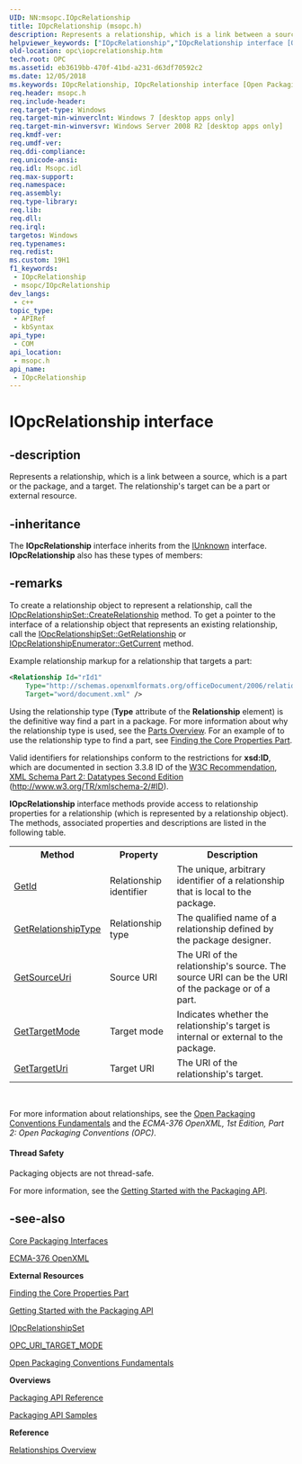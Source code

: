```yaml
---
UID: NN:msopc.IOpcRelationship
title: IOpcRelationship (msopc.h)
description: Represents a relationship, which is a link between a source, which is a part or the package, and a target.
helpviewer_keywords: ["IOpcRelationship","IOpcRelationship interface [Open Packaging Conventions]","IOpcRelationship interface [Open Packaging Conventions]","described","msopc/IOpcRelationship","opc.iopcrelationship"]
old-location: opc\iopcrelationship.htm
tech.root: OPC
ms.assetid: eb3619bb-470f-41bd-a231-d63df70592c2
ms.date: 12/05/2018
ms.keywords: IOpcRelationship, IOpcRelationship interface [Open Packaging Conventions], IOpcRelationship interface [Open Packaging Conventions],described, msopc/IOpcRelationship, opc.iopcrelationship
req.header: msopc.h
req.include-header: 
req.target-type: Windows
req.target-min-winverclnt: Windows 7 [desktop apps only]
req.target-min-winversvr: Windows Server 2008 R2 [desktop apps only]
req.kmdf-ver: 
req.umdf-ver: 
req.ddi-compliance: 
req.unicode-ansi: 
req.idl: Msopc.idl
req.max-support: 
req.namespace: 
req.assembly: 
req.type-library: 
req.lib: 
req.dll: 
req.irql: 
targetos: Windows
req.typenames: 
req.redist: 
ms.custom: 19H1
f1_keywords:
 - IOpcRelationship
 - msopc/IOpcRelationship
dev_langs:
 - c++
topic_type:
 - APIRef
 - kbSyntax
api_type:
 - COM
api_location:
 - msopc.h
api_name:
 - IOpcRelationship
---
```


# IOpcRelationship interface


## -description

Represents a relationship, which is a link between a source, which is a part or the package,  and a target.  The relationship's  target can be a part or external resource.

## -inheritance

The <b>IOpcRelationship</b> interface inherits from the <a href="/windows/desktop/api/unknwn/nn-unknwn-iunknown">IUnknown</a> interface. <b>IOpcRelationship</b> also has these types of members:

## -remarks

To create a relationship object to represent a relationship, call the <a href="/previous-versions/windows/desktop/api/msopc/nf-msopc-iopcrelationshipset-createrelationship">IOpcRelationshipSet::CreateRelationship</a> method. To get a pointer to the interface of a relationship object that represents an existing relationship, call the <a href="/previous-versions/windows/desktop/api/msopc/nf-msopc-iopcrelationshipset-getrelationship">IOpcRelationshipSet::GetRelationship</a> or <a href="/previous-versions/windows/desktop/api/msopc/nf-msopc-iopcrelationshipenumerator-getcurrent">IOpcRelationshipEnumerator::GetCurrent</a> method.

Example relationship markup for a relationship that targets a part:


```xml
<Relationship Id="rId1"
    Type="http://schemas.openxmlformats.org/officeDocument/2006/relationships/officeDocument"
    Target="word/document.xml" />
```


Using the relationship type (<b>Type</b> attribute of the <b>Relationship</b> element)  is the definitive way  find a 
part in a package. For more information about  why the relationship type is used, see the <a href="/previous-versions/windows/desktop/opc/parts-overview">Parts Overview</a>.  For an example of to use the relationship type to find a part, see <a href="/previous-versions/windows/desktop/opc/finding-the-core-properties-part">Finding the Core Properties Part</a>. 

Valid identifiers for relationships conform to the restrictions for <b>xsd:ID</b>, which are documented in section 3.3.8 ID of the <a href="https://www.w3.org/TR/xmlschema-2/#ID">W3C Recommendation, XML Schema Part 2: Datatypes Second Edition</a> (http://www.w3.org/TR/xmlschema-2/#ID).

<b>IOpcRelationship</b> interface methods provide access to relationship properties for a relationship (which is represented by a relationship object). The methods, associated properties and descriptions are listed in the following table.

<table>
<tr>
<th>Method</th>
<th>Property</th>
<th>Description</th>
</tr>
<tr>
<td>
<a href="/previous-versions/windows/desktop/api/msopc/nf-msopc-iopcrelationship-getid">GetId</a>
</td>
<td>Relationship identifier</td>
<td>
The unique, arbitrary identifier of a relationship that is local to the package.

</td>
</tr>
<tr>
<td>
<a href="/previous-versions/windows/desktop/api/msopc/nf-msopc-iopcrelationship-getrelationshiptype">GetRelationshipType</a>
</td>
<td>Relationship type</td>
<td>
The qualified name of a relationship defined by the package designer.

</td>
</tr>
<tr>
<td>
<a href="/previous-versions/windows/desktop/api/msopc/nf-msopc-iopcrelationship-getsourceuri">GetSourceUri</a>
</td>
<td>Source URI</td>
<td>
The URI of the relationship's source. The source URI can be the URI of the package or of a part.

</td>
</tr>
<tr>
<td>
<a href="/previous-versions/windows/desktop/api/msopc/nf-msopc-iopcrelationship-gettargetmode">GetTargetMode</a>
</td>
<td>Target mode</td>
<td>
Indicates whether the relationship's target is internal or external to the package.

</td>
</tr>
<tr>
<td>
<a href="/previous-versions/windows/desktop/api/msopc/nf-msopc-iopcrelationship-gettargeturi">GetTargetUri</a>
</td>
<td>Target URI</td>
<td>
The URI of the relationship's target.

</td>
</tr>
</table>
 

For more information about relationships, see the <a href="/previous-versions/windows/desktop/opc/open-packaging-conventions-overview">Open Packaging Conventions Fundamentals</a> and the <i>ECMA-376 OpenXML, 1st Edition, Part 2: Open Packaging Conventions (OPC)</i>.


#### Thread Safety

Packaging objects are not thread-safe.

For more information, see the <a href="/previous-versions/windows/desktop/opc/packaging-api-overview">Getting Started with the Packaging API</a>.

## -see-also

<a href="/previous-versions/windows/desktop/opc/core-packaging-interfaces">Core Packaging Interfaces</a>



<a href="https://www.ecma-international.org/publications-and-standards/standards/ecma-376/">ECMA-376 OpenXML</a>



<b>External Resources</b>



<a href="/previous-versions/windows/desktop/opc/finding-the-core-properties-part">Finding the Core Properties Part</a>



<a href="/previous-versions/windows/desktop/opc/packaging-api-overview">Getting Started with the Packaging API</a>



<a href="/previous-versions/windows/desktop/api/msopc/nn-msopc-iopcrelationshipset">IOpcRelationshipSet</a>



<a href="/windows/win32/api/msopc/ne-msopc-opc_uri_target_mode">OPC_URI_TARGET_MODE</a>



<a href="/previous-versions/windows/desktop/opc/open-packaging-conventions-overview">Open Packaging Conventions Fundamentals</a>



<b>Overviews</b>



<a href="/previous-versions/windows/desktop/opc/packaging-programming-reference">Packaging API Reference</a>



<a href="/previous-versions/windows/desktop/opc/packaging-programming-samples">Packaging API Samples</a>



<b>Reference</b>



<a href="/previous-versions/windows/desktop/opc/relationships-overview">Relationships Overview</a>
